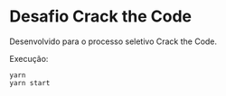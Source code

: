 # Desafio Crack the Code

Desenvolvido para o processo seletivo Crack the Code.

Execução:

```
yarn
yarn start
```